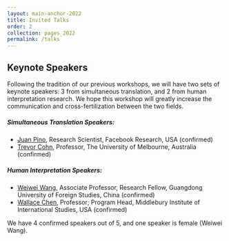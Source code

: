 ```yaml
---
layout: main-anchor-2022
title: Invited Talks
order: 2
collection: pages_2022
permalink: /talks
---
```


## Keynote Speakers

Following the tradition of our previous workshops, we will have two sets of keynote speakers: 3 from simultaneous translation, and 2 from human interpretation research. We hope this workshop will greatly increase the communication and cross-fertilization between the two fields.

##### Simultaneous Translation Speakers:

- [Juan Pino](https://ai.facebook.com/people/juan-pino/), Research Scientist, Facebook Research, USA (confirmed)
- [Trevor Cohn](https://people.eng.unimelb.edu.au/tcohn/), Professor, The University of Melbourne, Australia (confirmed)


##### Human Interpretation Speakers:

- [Weiwei Wang](https://www.linkedin.com/in/weiwei-wang-3610a532/?originalSubdomain=cn), Associate Professor, Research Fellow, Guangdong University of Foreign Studies, China (confirmed)
- [Wallace Chen](https://www.middlebury.edu/institute/people/wallace-chen-chenruiqing), Professor; Program Head, Middlebury Institute of International Studies, USA (confirmed)

We have 4 confirmed speakers out of 5, and one speaker is female (Weiwei Wang).

